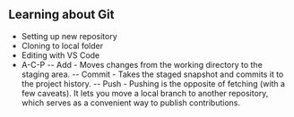 ## Learning about Git

- Setting up new repository
- Cloning to local folder
- Editing with VS Code
- A-C-P 
-- Add - Moves changes from the working directory to the staging area. 
-- Commit - Takes the staged snapshot and commits it to the project history.
-- Push - Pushing is the opposite of fetching (with a few caveats). It lets you move a local branch to another repository, which serves as a convenient way to publish contributions. 